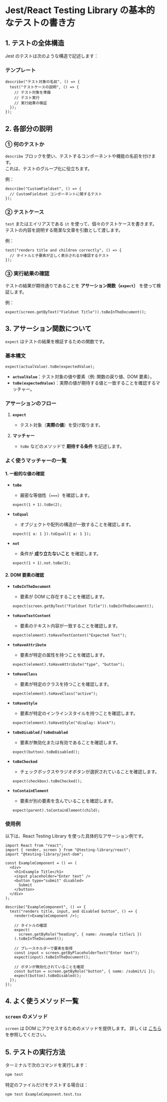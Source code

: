 # Jest/React Testing Library の基本的なテストの書き方

## 1. テストの全体構造

Jest のテストは次のような構造で記述します：

### テンプレート

```tsx
describe("テスト対象の名前", () => {
  test("テストケースの説明", () => {
    // テスト対象を準備
    // テスト実行
    // 実行結果の検証
  });
});
```

## 2. 各部分の説明

### ① **何のテストか**

`describe` ブロックを使い、テストするコンポーネントや機能の名前を付けます。  
これは、テストのグループ化に役立ちます。

例：

```tsx
describe("CustomFieldset", () => {
  // CustomFieldset コンポーネントに関するテスト
});
```

### ② **テストケース**

`test` またはエイリアスである `it` を使って、個々のテストケースを書きます。  
テストの内容を説明する簡潔な文章を引数として渡します。

例：

```tsx
test("renders title and children correctly", () => {
  // タイトルと子要素が正しく表示されるか確認するテスト
});
```

### ③ **実行結果の確認**

テストの結果が期待通りであることを **アサーション関数（`expect`）** を使って検証します。

例：

```tsx
expect(screen.getByText("Fieldset Title")).toBeInTheDocument();
```

## 3. アサーション関数について

`expect` はテストの結果を検証するための関数です。

### 基本構文

```tsx
expect(actualValue).toBe(expectedValue);
```

- **`actualValue`**：テスト対象の値や要素（例: 関数の戻り値、DOM 要素）。
- **`toBe(expectedValue)`**：実際の値が期待する値と一致することを確認するマッチャー。

### アサーションのフロー

1. **`expect`**
   - テスト対象（**実際の値**）を受け取ります。

2. **マッチャー**
   - `toBe` などのメソッドで **期待する条件** を記述します。

### よく使うマッチャーの一覧

#### 1. **一般的な値の確認**

- **`toBe`**
  - 厳密な等価性（`===`）を確認します。

  ```tsx
  expect(1 + 1).toBe(2);
  ```

- **`toEqual`**
  - オブジェクトや配列の構造が一致することを確認します。

  ```tsx
  expect({ a: 1 }).toEqual({ a: 1 });
  ```

- **`not`**
  - 条件が **成り立たないこと** を確認します。

  ```tsx
  expect(1 + 1).not.toBe(3);
  ```

#### 2. **DOM 要素の確認**

- **`toBeInTheDocument`**
  - 要素が DOM に存在することを確認します。

  ```tsx
  expect(screen.getByText("Fieldset Title")).toBeInTheDocument();
  ```

- **`toHaveTextContent`**
  - 要素のテキスト内容が一致することを確認します。

  ```tsx
  expect(element).toHaveTextContent("Expected Text");
  ```

- **`toHaveAttribute`**
  - 要素が特定の属性を持つことを確認します。

  ```tsx
  expect(element).toHaveAttribute("type", "button");
  ```

- **`toHaveClass`**
  - 要素が特定のクラスを持つことを確認します。

  ```tsx
  expect(element).toHaveClass("active");
  ```

- **`toHaveStyle`**
  - 要素が特定のインラインスタイルを持つことを確認します。

  ```tsx
  expect(element).toHaveStyle("display: block");
  ```

- **`toBeDisabled` / `toBeEnabled`**
  - 要素が無効化または有効であることを確認します。

  ```tsx
  expect(button).toBeDisabled();
  ```

- **`toBeChecked`**
  - チェックボックスやラジオボタンが選択されていることを確認します。

  ```tsx
  expect(checkbox).toBeChecked();
  ```

- **`toContainElement`**
  - 要素が別の要素を含んでいることを確認します。

  ```tsx
  expect(parent).toContainElement(child);
  ```

### 使用例

以下は、React Testing Library を使った具体的なアサーション例です。

```tsx
import React from "react";
import { render, screen } from "@testing-library/react";
import "@testing-library/jest-dom";

const ExampleComponent = () => (
  <div>
    <h1>Example Title</h1>
    <input placeholder="Enter text" />
    <button type="submit" disabled>
      Submit
    </button>
  </div>
);

describe("ExampleComponent", () => {
  test("renders title, input, and disabled button", () => {
    render(<ExampleComponent />);

    // タイトルの確認
    expect(
      screen.getByRole("heading", { name: /example title/i })
    ).toBeInTheDocument();

    // プレースホルダーで要素を取得
    const input = screen.getByPlaceholderText("Enter text");
    expect(input).toBeInTheDocument();

    // ボタンが無効化されていることを確認
    const button = screen.getByRole("button", { name: /submit/i });
    expect(button).toBeDisabled();
  });
});
```

## 4. よく使うメソッド一覧

### **`screen` のメソッド**

`screen` は DOM にアクセスするためのメソッドを提供します。
詳しくは [こちら](#よく使うメソッド一覧) を参照してください。

## 5. テストの実行方法

ターミナルで次のコマンドを実行します：

```bash
npm test
```

特定のファイルだけをテストする場合は：

```bash
npm test ExampleComponent.test.tsx
```
